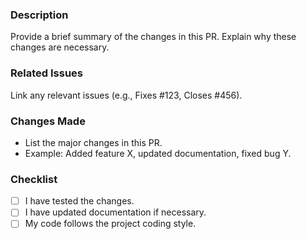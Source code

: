 ### Description
Provide a brief summary of the changes in this PR. Explain why these changes are necessary.

### Related Issues
Link any relevant issues (e.g., Fixes #123, Closes #456).

### Changes Made
- List the major changes in this PR.
- Example: Added feature X, updated documentation, fixed bug Y.

### Checklist
- [ ] I have tested the changes.
- [ ] I have updated documentation if necessary.
- [ ] My code follows the project coding style.